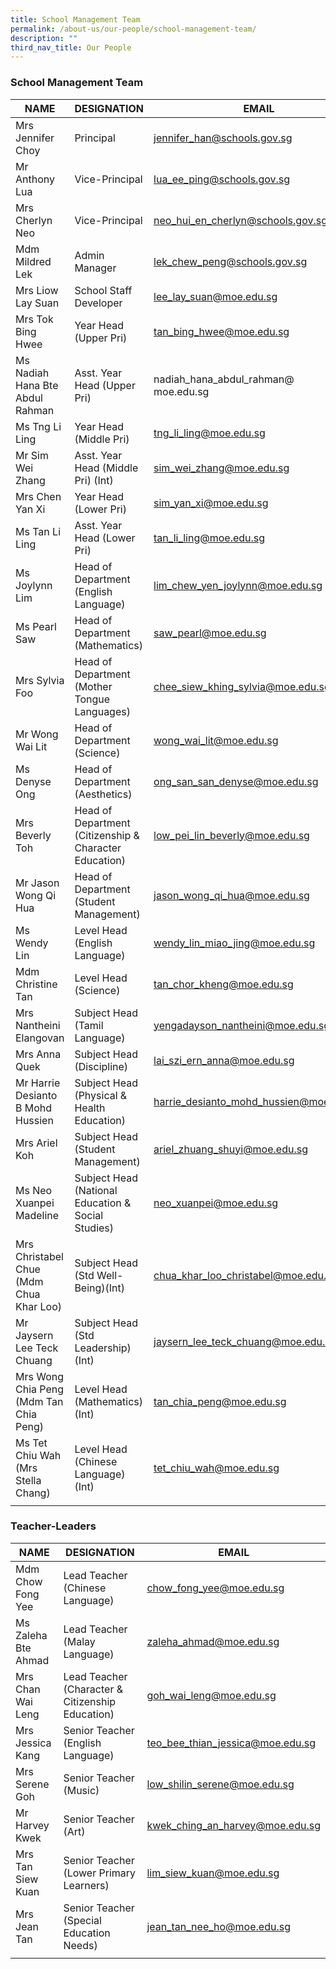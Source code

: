 ```yaml
---
title: School Management Team
permalink: /about-us/our-people/school-management-team/
description: ""
third_nav_title: Our People
---
```

### School Management Team

| NAME | DESIGNATION | EMAIL |
|---|---|---|
| Mrs Jennifer Choy | Principal | jennifer_han@schools.gov.sg |
| Mr Anthony Lua | Vice-Principal | lua_ee_ping@schools.gov.sg |
| Mrs Cherlyn Neo | Vice-Principal | neo_hui_en_cherlyn@schools.gov.sg |
| Mdm Mildred Lek | Admin Manager  | lek_chew_peng@schools.gov.sg |
| Mrs Liow Lay Suan | School Staff Developer | lee_lay_suan@moe.edu.sg |
| Mrs Tok Bing Hwee | Year Head<br>(Upper Pri) | tan_bing_hwee@moe.edu.sg   |
| Ms Nadiah Hana Bte Abdul Rahman | Asst. Year Head (Upper Pri) | nadiah_hana_abdul_rahman@<br>moe.edu.sg  |
| Ms Tng Li Ling | Year Head (Middle Pri) | tng_li_ling@moe.edu.sg<br> |
| Mr Sim Wei Zhang | Asst. Year Head (Middle Pri) (Int) | sim_wei_zhang@moe.edu.sg |
| Mrs Chen Yan Xi | Year Head<br>(Lower Pri) | sim_yan_xi@moe.edu.sg |
| Ms Tan Li Ling | Asst. Year Head (Lower Pri) | tan_li_ling@moe.edu.sg |
| Ms Joylynn Lim | Head of Department (English Language) | lim_chew_yen_joylynn@moe.edu.sg |
| Ms Pearl Saw | Head of Department (Mathematics) | saw_pearl@moe.edu.sg |
| Mrs Sylvia Foo | Head of Department (Mother Tongue Languages) | chee_siew_khing_sylvia@moe.edu.sg |
| Mr Wong Wai Lit | Head of Department (Science) |  wong_wai_lit@moe.edu.sg |
| Ms Denyse Ong | Head of Department (Aesthetics) | ong_san_san_denyse@moe.edu.sg |
| Mrs Beverly Toh | Head of Department (Citizenship & Character Education) | low_pei_lin_beverly@moe.edu.sg |
| Mr Jason Wong Qi Hua | Head of Department<br>(Student Management) | jason_wong_qi_hua@moe.edu.sg |
| Ms Wendy Lin | Level Head<br>(English Language) | wendy_lin_miao_jing@moe.edu.sg |
| Mdm Christine Tan | Level Head (Science) | tan_chor_kheng@moe.edu.sg |
| Mrs Nantheini Elangovan | Subject Head<br>(Tamil Language) | yengadayson_nantheini@moe.edu.sg  |
| Mrs Anna Quek | Subject Head (Discipline) | lai_szi_ern_anna@moe.edu.sg |
| Mr Harrie Desianto B Mohd Hussien | Subject Head (Physical & Health Education) | harrie_desianto_mohd_hussien@moe.edu.sg |
| Mrs Ariel Koh  | Subject Head (Student Management)  | ariel_zhuang_shuyi@moe.edu.sg |
| Ms Neo Xuanpei Madeline | Subject Head<br>(National Education & Social Studies) | neo_xuanpei@moe.edu.sg |
| Mrs Christabel Chue (Mdm Chua Khar Loo) | Subject Head<br>(Std Well-Being)(Int) | chua_khar_loo_christabel@moe.edu.sg |
| Mr Jaysern Lee Teck Chuang  | Subject Head<br>(Std Leadership)(Int)  | jaysern_lee_teck_chuang@moe.edu.sg |
| Mrs Wong Chia Peng (Mdm Tan Chia Peng) | Level Head<br>(Mathematics) (Int) | tan_chia_peng@moe.edu.sg |
| Ms Tet Chiu Wah (Mrs Stella Chang) | Level Head<br>(Chinese Language) (Int) | tet_chiu_wah@moe.edu.sg |
| | | 

### Teacher-Leaders

| NAME | DESIGNATION | EMAIL |
|---|---|---|
| Mdm Chow Fong Yee | Lead Teacher  (Chinese Language) | chow_fong_yee@moe.edu.sg |
| Ms Zaleha Bte Ahmad | Lead Teacher  (Malay Language) | zaleha_ahmad@moe.edu.sg |
| Mrs Chan Wai Leng | Lead Teacher  (Character & Citizenship Education) | goh_wai_leng@moe.edu.sg |
| Mrs Jessica Kang | Senior Teacher  (English Language) | teo_bee_thian_jessica@moe.edu.sg |
| Mrs Serene Goh | Senior Teacher  (Music) | low_shilin_serene@moe.edu.sg |
| Mr Harvey Kwek | Senior Teacher  (Art) | kwek_ching_an_harvey@moe.edu.sg |
| Mrs Tan Siew Kuan | Senior Teacher  (Lower Primary Learners) | lim_siew_kuan@moe.edu.sg |
| Mrs Jean Tan | Senior Teacher  (Special Education Needs) | jean_tan_nee_ho@moe.edu.sg |
| | | | 
